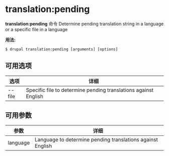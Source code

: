 # translation:pending
**translation:pending** 命令 Determine pending translation string in a language or a specific file in a language

**用法:**
```
$ drupal translation:pending [arguments] [options] 
```

## 可用选项
选项 | 详细
-------|-------------
--file | Specific file to determine pending translations against English

## 可用参数
参数 | 详细
---------|-------------
language | Language to determine pending translations against English
